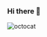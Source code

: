 ### Hi there 👋


![octocat](https://user-images.githubusercontent.com/28670564/203077798-ce258a33-a97d-4172-a414-6940a213efdd.gif)
